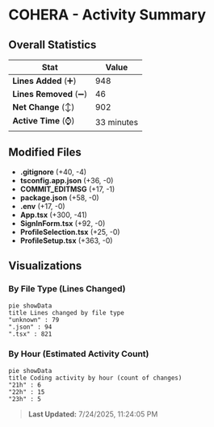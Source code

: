 # COHERA - Activity Summary 

## Overall Statistics

| Stat                   | Value                                                             |
| ---------------------- | ----------------------------------------------------------------- |
| **Lines Added** (➕)   | 948                                          |
| **Lines Removed** (➖) | 46                                        |
| **Net Change** (↕)    | 902                |
| **Active Time** (⌚)   | 33 minutes |


## Modified Files
- **.gitignore** (+40, -4)
- **tsconfig.app.json** (+36, -0)
- **COMMIT_EDITMSG** (+17, -1)
- **package.json** (+58, -0)
- **.env** (+17, -0)
- **App.tsx** (+300, -41)
- **SignInForm.tsx** (+92, -0)
- **ProfileSelection.tsx** (+25, -0)
- **ProfileSetup.tsx** (+363, -0)

## Visualizations

### By File Type (Lines Changed)

```mermaid
pie showData
title Lines changed by file type
"unknown" : 79
".json" : 94
".tsx" : 821
```

### By Hour (Estimated Activity Count)

```mermaid
pie showData
title Coding activity by hour (count of changes)
"21h" : 6
"22h" : 15
"23h" : 5
```


> **Last Updated:** 7/24/2025, 11:24:05 PM